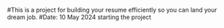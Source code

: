 #This is a project for building your resume efficiently so you can land your dream job. 
#Date: 10 May 2024 starting the project